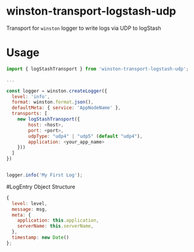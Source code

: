 # winston-transport-logstash-udp
Transport for `winston` logger to write logs via UDP to logStash

# Usage 

``` javascript
import { logStashTransport } from 'winston-transport-logstash-udp';

...

const logger = winston.createLogger({
  level: 'info',
  format: winston.format.json(),
  defaultMeta: { service: 'AppNodeName' },
  transports: [
    new logStashTransport({ 
        host: <host>,
        port: <port>,
        udpType: "udp4" | "udp5" (default "udp4"),
        application: <your_app_name>
    }))
  ]
})


logger.info('My First Log');

```

#LogEntry Object Structure

``` javascript
{
  level: level,
  message: msg,
  meta: {
    application: this.application,
    serverName: this.serverName,
  },
  timestamp: new Date()
};
```